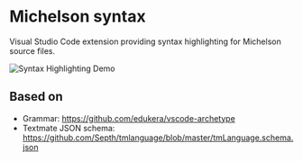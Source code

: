# Michelson syntax

Visual Studio Code extension providing syntax highlighting for Michelson source
files.

![Syntax Highlighting Demo](https://i.imgur.com/kkh68Hl.png)

## Based on

- Grammar: https://github.com/edukera/vscode-archetype
- Textmate JSON schema: https://github.com/Septh/tmlanguage/blob/master/tmLanguage.schema.json
